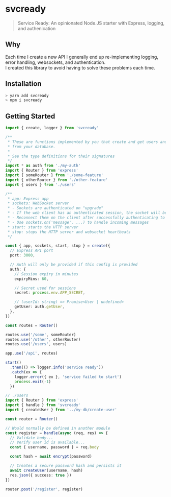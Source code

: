 # svcready

> Service Ready: An opinionated Node.JS starter with Express, logging, and authenication

## Why

Each time I create a new API I generally end up re-implementing logging, error handling, websockets, and authentication.  
I created this library to avoid having to solve these problems each time.

## Installation

```bash
> yarn add svcready
> npm i svcready
```

## Getting Started

```ts
import { create, logger } from 'svcready'

/**
 * These are functions implemented by you that create and get users and tokens
 * from your database.
 *
 * See the type definitions for their signatures
 */
import * as auth from './my-auth'
import { Router } from 'express'
import { someRouter } from './some-feature'
import { otherRouter } from './other-feature'
import { users } from './users'

/**
 * app: Express app
 * sockets: WebSocket server
 * - Sockets are authenticated on "upgrade"
 * - If the web client has an authenticated session, the socket will be authenticated on connection
 * - Reconnect them on the client after successfully authenticating to authenticate
 * - Use sockets.on('message', ...) to handle incoming messages
 * start: starts the HTTP server
 * stop: stops the HTTP server and websocket heartbeats
 */

const { app, sockets, start, stop } = create({
  // Express API port
  port: 3000,

  // Auth will only be provided if this config is provided
  auth: {
    // Session expiry in minutes
    expiryMins: 60,

    // Secret used for sessions
    secret: process.env.APP_SECRET,

    // (userId: string) => Promise<User | undefined>
    getUser: auth.getUser,
  },
})

const routes = Router()

routes.use('/some', someRouter)
routes.use('/other', otherRouter)
routes.use('/users', users)

app.use('/api', routes)

start()
  .then(() => logger.info('service ready'))
  .catch(ex => {
    logger.error({ ex }, 'service failed to start')
    process.exit(-1)
  })

// ./users
import { Router } from 'express'
import { handle } from 'svcready'
import { createUser } from '../my-db/create-user'

const router = Router()

// Would normally be defined in another module
const register = handle(async (req, res) => {
  // Validate body...
  // Verify user id is available...
  const { username, password } = req.body

  const hash = await encrypt(password)

  // Creates a secure password hash and persists it
  await createUser(username, hash)
  res.json({ success: true })
})

router.post('/register', register)
```
